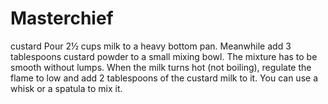 # Masterchief
custard
 Pour 2½ cups milk to a heavy bottom pan. Meanwhile add 3 tablespoons custard powder to a small mixing bowl. The mixture has to be smooth without lumps. When the milk turns hot (not boiling), regulate the flame to low and add 2 tablespoons of the custard milk to it. You can use a whisk or a spatula to mix it.





